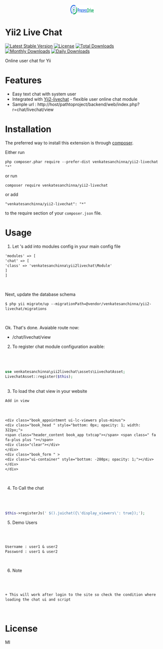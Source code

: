 <p align="center">
  <img src="https://raw.githubusercontent.com/antony382/roles-and-permission/master/public/images/logo.png" style="width: 15% !important;max-width: 20% !important;">
</p>

Yii2 Live Chat
===============



[![Latest Stable Version](https://poser.pugx.org/venkatesanchinna/yii2-livechat/v/stable)](https://packagist.org/packages/venkatesanchinna/yii2-livechat)
[![License](https://poser.pugx.org/venkatesanchinna/yii2-livechat/license)](https://packagist.org/packages/venkatesanchinna/yii2-livechat)
[![Total Downloads](https://poser.pugx.org/venkatesanchinna/yii2-livechat/downloads)](https://packagist.org/packages/venkatesanchinna/yii2-livechat)
[![Monthly Downloads](https://poser.pugx.org/venkatesanchinna/yii2-livechat/d/monthly)](https://packagist.org/packages/venkatesanchinna/yii2-livechat)
[![Daily Downloads](https://poser.pugx.org/venkatesanchinna/yii2-livechat/d/daily)](https://packagist.org/packages/venkatesanchinna/yii2-livechat)



Online user chat for Yii




Features
=========



+ Easy text chat with system user
+ Integrated with [Yii2-livechat](https://github.com/venkatesanchinna/yii2-livechat) - flexible user online chat module
+ Sample url : http://host/pathtoproject/backend/web/index.php?r=chat/livechat/view




Installation
============




The preferred way to install this extension is through [composer](http://getcomposer.org/download/).



Either run



```
php composer.phar require --prefer-dist venkatesanchinna/yii2-livechat "*"
```



or run



```
composer require venkatesanchinna/yii2-livechat
```



or add



```
"venkatesanchinna/yii2-livechat": "*"
```



to the require section of your `composer.json` file.




Usage
=====



1. Let 's add into modules config in your main config file



````
'modules' => [
'chat' => [
'class' => 'venkatesanchinna\yii2livechat\Module'
]
]



````



Next, update the database schema



````
$ php yii migrate/up --migrationPath=@vendor/venkatesanchinna/yii2-livechat/migrations



````



Ok. That's done. Avaiable route now:



+ /chat/livechat/view



2. To register chat module configuration avaible:



````php



use venkatesanchinna\yii2livechat\assets\LivechatAsset;
LivechatAsset::register($this);



````



3. To load the chat view in your website



```
Add in view



<div class="book_appointment ui-lc-viewers plus-minus">
<div class="book_head " style="bottom: 0px; opacity: 1; width: 322px;">
<span class="header_content book_app txtcap"></span> <span class=" fa fa-plus plus "></span>
<div class="clear"></div>
</div>
<div class="book_form " >
<div class="ui-container" style="bottom: -280px; opacity: 1;"></div>
</div>
</div>



```
4. To Call the chat



```php



$this->registerJs(' $().juichat({\'display_viewers\': true});');
```



5. Demo Users



```



Username : user1 & user2
Password : user1 & user2



```
6. Note



```



+ This will work after login to the site so check the condition where loading the chat ui and script



```



License
=======



MI
